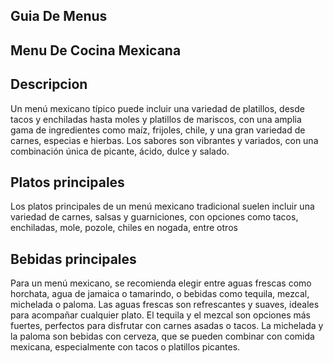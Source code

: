 ## Guia De Menus

## Menu De Cocina Mexicana

## Descripcion 
Un menú mexicano típico puede incluir una variedad de platillos, desde tacos y enchiladas hasta moles y platillos de mariscos, con una amplia gama de ingredientes como maíz, frijoles, chile, y una gran variedad de carnes, especias e hierbas. Los sabores son vibrantes y variados, con una combinación única de picante, ácido, dulce y salado. 

## Platos principales
Los platos principales de un menú mexicano tradicional suelen incluir una variedad de carnes, salsas y guarniciones, con opciones como tacos, enchiladas, mole, pozole, chiles en nogada, entre otros

## Bebidas principales
Para un menú mexicano, se recomienda elegir entre aguas frescas como horchata, agua de jamaica o tamarindo, o bebidas como tequila, mezcal, michelada o paloma. Las aguas frescas son refrescantes y suaves, ideales para acompañar cualquier plato. El tequila y el mezcal son opciones más fuertes, perfectos para disfrutar con carnes asadas o tacos. La michelada y la paloma son bebidas con cerveza, que se pueden combinar con comida mexicana, especialmente con tacos o platillos picantes. 
